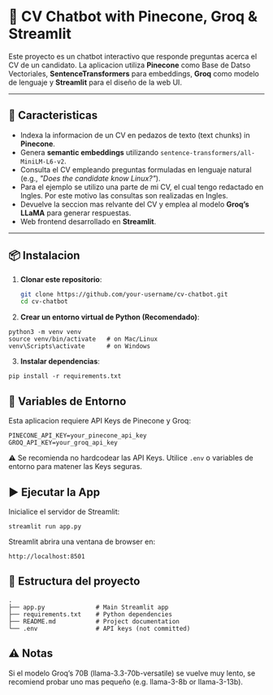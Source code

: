 # 📄 CV Chatbot with Pinecone, Groq & Streamlit

Este proyecto es un chatbot interactivo que responde preguntas acerca el CV de un candidato.
La aplicacion utiliza **Pinecone** como Base de Datso Vectoriales, **SentenceTransformers** 
para embeddings, **Groq** como modelo de lenguaje y **Streamlit** para el diseño de la web UI.

---

## 🚀 Caracteristicas
- Indexa la informacion de un CV en pedazos de texto (text chunks) in **Pinecone**.
- Genera **semantic embeddings** utilizando `sentence-transformers/all-MiniLM-L6-v2`.
- Consulta el CV empleando preguntas formuladas en lenguaje natural (e.g., *"Does the candidate know Linux?"*).
- Para el ejemplo se utilizo una parte de mi CV, el cual tengo redactado en Ingles. Por este motivo las consultas son realizadas en Ingles.
- Devuelve la seccion mas relvante del CV y emplea al modelo **Groq’s LLaMA** para generar respuestas.
- Web frontend desarrollado en **Streamlit**.

---

## 📦 Instalacion

1. **Clonar este repositorio**:

   ```bash
   git clone https://github.com/your-username/cv-chatbot.git
   cd cv-chatbot

2. **Crear un entorno virtual de Python (Recomendado)**:

```
python3 -m venv venv
source venv/bin/activate   # on Mac/Linux
venv\Scripts\activate      # on Windows
```

3. **Instalar dependencias**:

```
pip install -r requirements.txt
```

## 🔑 Variables de Entorno

Esta aplicacion requiere API Keys de Pinecone y Groq:

```
PINECONE_API_KEY=your_pinecone_api_key
GROQ_API_KEY=your_groq_api_key
```
⚠️ Se recomienda no hardcodear las API Keys. Utilice `.env` o variables de entorno
para matener las Keys seguras.

## ▶️ Ejecutar la App

Inicialice el servidor de Streamlit:
```
streamlit run app.py
```
Streamlit abrira una ventana de browser en:
```
http://localhost:8501
```

## 📂 Estructura del proyecto
```
.
├── app.py              # Main Streamlit app
├── requirements.txt    # Python dependencies
├── README.md           # Project documentation
└── .env                # API keys (not committed)
```

## ⚠️ Notas

Si el modelo Groq’s 70B (llama-3.3-70b-versatile) se vuelve muy lento, se recomiend probar
uno mas pequeño (e.g. llama-3-8b or llama-3-13b).
